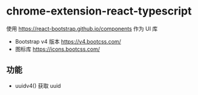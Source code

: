 # chrome-extension-react-typescript

使用 https://react-bootstrap.github.io/components 作为 UI 库


- Bootstrap v4 版本 https://v4.bootcss.com/
- 图标库 https://icons.bootcss.com/



## 功能

- uuidv4() 获取 uuid